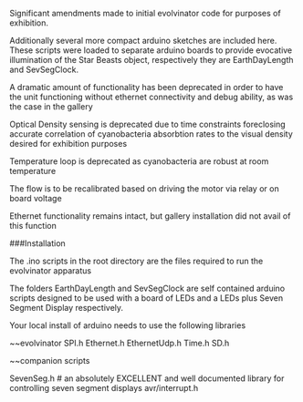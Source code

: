 Significant amendments made to initial evolvinator code for purposes of exhibition.

Additionally several more compact arduino sketches are included here. These scripts were loaded to separate arduino boards to provide evocative illumination of the Star Beasts object, respectively they are EarthDayLength and SevSegClock.

A dramatic amount of functionality has been deprecated in order to have the unit functioning without ethernet connectivity and debug ability, as was the case in the gallery

Optical Density sensing is deprecated due to time constraints foreclosing accurate correlation of cyanobacteria absorbtion rates to the visual density desired for exhibition purposes

Temperature loop is deprecated as cyanobacteria are robust at room temperature

The flow is to be recalibrated based on driving the motor via relay or on board voltage

Ethernet functionality remains intact, but gallery installation did not avail of this function

###Installation

The .ino scripts in the root directory are the files required to run the evolvinator apparatus

The folders EarthDayLength and SevSegClock are self contained arduino scripts designed to be used with a board of LEDs and a LEDs plus Seven Segment Display respectively.

Your local install of arduino needs to use the following libraries 

~~evolvinator
SPI.h
Ethernet.h
EthernetUdp.h
Time.h
SD.h

~~companion scripts

SevenSeg.h # an absolutely EXCELLENT and well documented library for controlling seven segment displays
avr/interrupt.h
